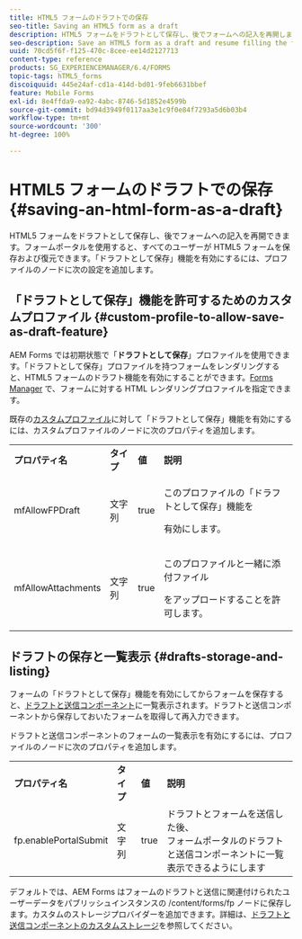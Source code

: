 ```yaml
---
title: HTML5 フォームのドラフトでの保存
seo-title: Saving an HTML5 form as a draft
description: HTML5 フォームをドラフトとして保存し、後でフォームへの記入を再開します。
seo-description: Save an HTML5 form as a draft and resume filling the form at a later stage.
uuid: 70cd5f6f-f125-470c-8cee-ee14d2127713
content-type: reference
products: SG_EXPERIENCEMANAGER/6.4/FORMS
topic-tags: hTML5_forms
discoiquuid: 445e24af-cd1a-414d-bd01-9feb6631bbef
feature: Mobile Forms
exl-id: 8e4ffda9-ea92-4abc-8746-5d1852e4599b
source-git-commit: bd94d3949f0117aa3e1c9f0e84f7293a5d6b03b4
workflow-type: tm+mt
source-wordcount: '300'
ht-degree: 100%

---
```


# HTML5 フォームのドラフトでの保存 {#saving-an-html-form-as-a-draft}

HTML5 フォームをドラフトとして保存し、後でフォームへの記入を再開できます。フォームポータルを使用すると、すべてのユーザーが HTML5 フォームを保存および復元できます。「ドラフトとして保存」機能を有効にするには、プロファイルのノードに次の設定を追加します。

## 「ドラフトとして保存」機能を許可するためのカスタムプロファイル {#custom-profile-to-allow-save-as-draft-feature}

AEM Forms では初期状態で「**ドラフトとして保存**」プロファイルを使用できます。「ドラフトとして保存」プロファイルを持つフォームをレンダリングすると、HTML5 フォームのドラフト機能を有効にすることができます。[Forms Manager](/help/forms/using/introduction-managing-forms.md) で、フォームに対する HTML レンダリングプロファイルを指定できます。

既存の[カスタムプロファイル](/help/forms/using/custom-profile.md)に対して「ドラフトとして保存」機能を有効にするには、カスタムプロファイルのノードに次のプロパティを追加します。

<table> 
 <tbody> 
  <tr> 
   <td><strong>プロパティ名</strong></td> 
   <td><strong>タイプ</strong></td> 
   <td><strong>値</strong></td> 
   <td><strong>説明</strong></td> 
  </tr> 
  <tr> 
   <td>mfAllowFPDraft</td> 
   <td>文字列</td> 
   <td>true</td> 
   <td><p>このプロファイルの「ドラフトとして保存」機能を</p> <p>有効にします。</p> </td> 
  </tr> 
  <tr> 
   <td>mfAllowAttachments</td> 
   <td>文字列</td> 
   <td>true</td> 
   <td><p>このプロファイルと一緒に添付ファイル</p> <p>をアップロードすることを許可します。</p> </td> 
  </tr> 
 </tbody> 
</table>

## ドラフトの保存と一覧表示 {#drafts-storage-and-listing}

フォームの「ドラフトとして保存」機能を有効にしてからフォームを保存すると、[ドラフトと送信コンポーネント](/help/forms/using/draft-submission-component.md)に一覧表示されます。ドラフトと送信コンポーネントから保存しておいたフォームを取得して再入力できます。

ドラフトと送信コンポーネントのフォームの一覧表示を有効にするには、プロファイルのノードに次のプロパティを追加します。

<table> 
 <tbody> 
  <tr> 
   <td><strong>プロパティ名</strong></td> 
   <td><strong>タイプ</strong></td> 
   <td><strong>値</strong></td> 
   <td><strong>説明</strong></td> 
  </tr> 
  <tr> 
   <td>fp.enablePortalSubmit</td> 
   <td>文字列</td> 
   <td>true</td> 
   <td>ドラフトとフォームを送信した後、<br />フォームポータルのドラフトと送信コンポーネントに一覧表示できるようにします</td> 
  </tr> 
 </tbody> 
</table>

デフォルトでは、AEM Forms はフォームのドラフトと送信に関連付けられたユーザーデータをパブリッシュインスタンスの /content/forms/fp ノードに保存します。カスタムのストレージプロバイダーを追加できます。詳細は、[ドラフトと送信コンポーネントのカスタムストレージ](/help/forms/using/adding-custom-storage-provider-forms.md)を参照してください。
